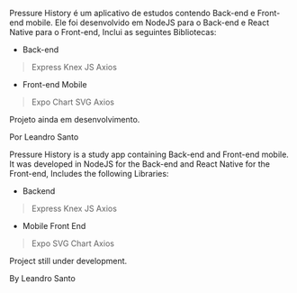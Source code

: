 Pressure History é um aplicativo de estudos contendo Back-end e Front-end mobile.
Ele foi desenvolvido em NodeJS  para o Back-end e React Native para o Front-end,
Inclui as seguintes Bibliotecas:

- Back-end
> Express
> Knex JS
> Axios

- Front-end Mobile
> Expo
> Chart SVG
> Axios

Projeto ainda em desenvolvimento.

Por Leandro Santo

Pressure History is a study app containing Back-end and Front-end mobile.
It was developed in NodeJS for the Back-end and React Native for the Front-end,
Includes the following Libraries:

- Backend
> Express
> Knex JS
> Axios

- Mobile Front End
> Expo
> SVG Chart
> Axios

Project still under development.

By Leandro Santo
